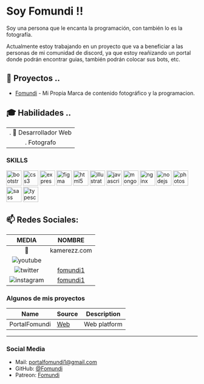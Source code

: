 # Soy Fomundi !!

Soy una persona que le encanta la programación, con también lo es la fotografía.

Actualmente estoy trabajando en un proyecto que va a beneficiar a las personas de mi comunidad de discord, ya que estoy reañizando un portal donde podrán encontrar guias, también podrán colocar sus bots, etc.

## 🌱 Proyectos ..
*   [Fomundi]() - Mi Propia Marca de contenido fotográfico y la programacion.

## 🎓 Habilidades ..

|     	| 
|:----------------------------:	|
|. 💾 Desarrollador Web 	|   
|.    Fotografo

### SKILLS

<p align="left"><img src="https://devicons.github.io/devicon/devicon.git/icons/bootstrap/bootstrap-plain.svg" alt="bootstrap" width="40" height="40"/> <img src="https://devicons.github.io/devicon/devicon.git/icons/css3/css3-original-wordmark.svg" alt="css3" width="40" height="40"/> <img src="https://devicons.github.io/devicon/devicon.git/icons/express/express-original-wordmark.svg" alt="express" width="40" height="40"/> <img src="https://www.vectorlogo.zone/logos/figma/figma-icon.svg" alt="figma" width="40" height="40"/> <img src="https://devicons.github.io/devicon/devicon.git/icons/html5/html5-original-wordmark.svg" alt="html5" width="40" height="40"/> <img src="https://www.vectorlogo.zone/logos/adobe_illustrator/adobe_illustrator-icon.svg" alt="illustrator" width="40" height="40"/> <img src="https://devicons.github.io/devicon/devicon.git/icons/javascript/javascript-original.svg" alt="javascript" width="40" height="40"/> <img src="https://devicons.github.io/devicon/devicon.git/icons/mongodb/mongodb-original-wordmark.svg" alt="mongodb" width="40" height="40"/> <img src="https://devicons.github.io/devicon/devicon.git/icons/nginx/nginx-original.svg" alt="nginx" width="40" height="40"/> <img src="https://devicons.github.io/devicon/devicon.git/icons/nodejs/nodejs-original-wordmark.svg" alt="nodejs" width="40" height="40"/> <img src="https://devicons.github.io/devicon/devicon.git/icons/photoshop/photoshop-plain.svg" alt="photoshop" width="40" height="40"/> <img src="https://devicons.github.io/devicon/devicon.git/icons/sass/sass-original.svg" alt="sass" width="40" height="40"/> <img src="https://devicons.github.io/devicon/devicon.git/icons/typescript/typescript-original.svg" alt="typescript" width="40" height="40"/></p>

## 📫  Redes Sociales: 


|              MEDIA             	|       NOMBRE       	|
|:----------------------------:	|:-------------------:	|
| 📧  	| kamerezz.com	|
| ![youtube](https://i.imgur.com/v76ZdvR.png)|
| ![twitter](https://i.imgur.com/HeZ0zJn.png) 	| [fomundi1](https://twitter.com/fomundi/)	|
| ![instagram](https://i.imgur.com/tu01NLm.png) 	| [fomundi1](https://www.instagram.com/fomundi1/)	|

### Algunos de mis proyectos

Name | Source | Description
--- | --- | ---
PortalFomundi | [Web](https://portalfomundi.tk) | Web platform
---

### Social Media

- Mail: portalfomundi1@gmail.com
- GitHub: [@Fomundi](https://github.com/fomundi)
- Patreon: [Fomundi]()

